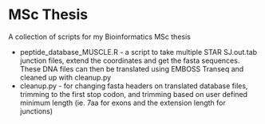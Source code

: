 # MSc Thesis
A collection of scripts for my Bioinformatics MSc thesis
  * peptide_database_MUSCLE.R - a script to take multiple STAR SJ.out.tab junction files, extend the coordinates and get the fasta sequences. These DNA files can then be translated using EMBOSS Transeq and cleaned up with cleanup.py
  * cleanup.py - for changing fasta headers on translated database files, trimming to the first stop codon, and trimming based on user defined minimum length (ie. 7aa for exons and the extension length for junctions)

